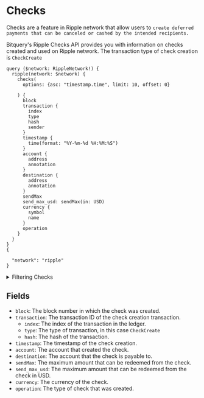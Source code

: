 # Checks

Checks are a feature in Ripple network that allow users to `create deferred payments that can be canceled or cashed by the intended recipients.`

Bitquery's Ripple Checks API provides you with information on checks created and used on Ripple network. The transaction type of check creation is `CheckCreate`

```
query ($network: RippleNetwork!) {
  ripple(network: $network) {
    checks(
      options: {asc: "timestamp.time", limit: 10, offset: 0}

    ) {
      block
      transaction {
        index
        type
        hash
        sender
      }
      timestamp {
        time(format: "%Y-%m-%d %H:%M:%S")
      }
      account {
        address
        annotation
      }
      destination {
        address
        annotation
      }
      sendMax
      send_max_usd: sendMax(in: USD)
      currency {
        symbol
        name
      }
      operation
    }
  }
}
{

  "network": "ripple"
}

```

<details><summary>Filtering Checks</summary>
-   `options`: This object contains options that control the pagination and sorting of the results.
 
-   `date`: This object contains the start and end dates and times of the time range to filter the results by.

- `transactionType`: This field filters the results to only include checks of the specified type. Valid values are `CheckCreate` and `CheckCash`.
- `transactionSender`: This field filters the results to only include checks that were created by the specified address.
- `transactionIndex`: This field filters the results to only include checks that have the specified index in the ledger.
- `transactionHash`: This field filters the results to only include checks that have the specified hash.
- `time`: This field filters the results to only include checks that were created on or after the specified date and time.
- `sourceTag`: This field filters the results to only include checks that have the specified source tag.
- `sendMax`: This field filters the results to only include checks that have a send max of at least the specified amount.
- `sequence`: This field filters the results to only include checks that have the specified sequence number.
- `prevTxnId`: This field filters the results to only include checks that are dependent on the specified transaction ID.
- `prevLedgerSequence`: This field filters the results to only include checks that are dependent on the specified ledger sequence.
- `operation`: This field filters the results to only include checks of the specified operation like for example `CreatedNode`
- `invoiceId`: This field filters the results to only include checks that have the specified invoice ID.
- `flags`: This field filters the results to only include checks that have the specified flags set.
- `expiration`: This field filters the results to only include checks that expire on or before the specified date and time.
- `destinationTag`: This field filters the results to only include checks that have the specified destination tag.
- `destination`: This field filters the results to only include checks that are payable to the specified address.
- `currencySymbol`: This field filters the results to only include checks that are denominated in the specified currency symbol.
- `block`: This field filters the results to only include checks that were included in the specified block.
- `any`

</details>

## Fields

- `block`: The block number in which the check was created.
- `transaction`: The transaction ID of the check creation transaction.
  - `index`: The index of the transaction in the ledger.
  - `type`: The type of transaction, in this case `CheckCreate`
  - `hash`: The hash of the transaction.
- `timestamp`: The timestamp of the check creation.
- `account`: The account that created the check.
- `destination`: The account that the check is payable to.
- `sendMax`: The maximum amount that can be redeemed from the check.
- `send_max_usd`: The maximum amount that can be redeemed from the check in USD.
- `currency`: The currency of the check.
- `operation`: The type of check that was created.
